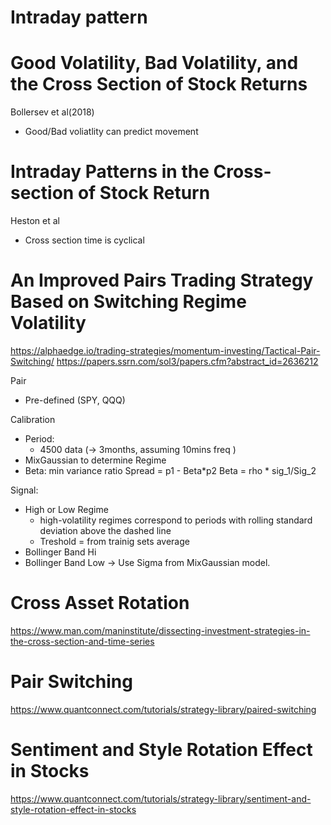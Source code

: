 
# Intraday pattern


# Good Volatility, Bad Volatility, and the Cross Section of Stock Returns
Bollersev et al(2018)
- Good/Bad voliatlity can predict movement

# Intraday Patterns in the Cross-section of Stock Return
Heston et al
- Cross section time is cyclical

# An Improved Pairs Trading Strategy Based on Switching Regime Volatility
https://alphaedge.io/trading-strategies/momentum-investing/Tactical-Pair-Switching/
https://papers.ssrn.com/sol3/papers.cfm?abstract_id=2636212

Pair 
- Pre-defined (SPY, QQQ)

Calibration
- Period:	
	- 4500 data (-> 3months, assuming 10mins freq )
- MixGaussian to determine Regime 
- Beta: min variance ratio
	Spread = p1 - Beta*p2
	Beta = rho * sig_1/Sig_2

Signal:
- High or Low Regime
	- high-volatility regimes correspond to periods with rolling standard deviation above
	the dashed line
	- Treshold = from trainig sets average
- Bollinger Band Hi
- Bollinger Band Low
	-> Use Sigma from MixGaussian model.



# Cross Asset Rotation
https://www.man.com/maninstitute/dissecting-investment-strategies-in-the-cross-section-and-time-series

# Pair Switching
https://www.quantconnect.com/tutorials/strategy-library/paired-switching

# Sentiment and Style Rotation Effect in Stocks
https://www.quantconnect.com/tutorials/strategy-library/sentiment-and-style-rotation-effect-in-stocks


